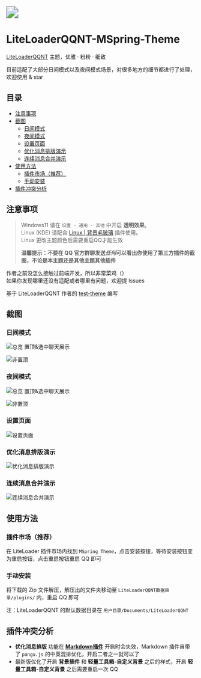 <img src="./res/intro.png" style="zoom:200%;" />

# LiteLoaderQQNT-MSpring-Theme

[LiteLoaderQQNT](https://github.com/mo-jinran/LiteLoaderQQNT) 主题，优雅 · 粉粉 · 细致

目前适配了大部分日间模式以及夜间模式场景，对很多地方的细节都进行了处理，欢迎使用 & star

## 目录
* [注意事项](#注意事项)
* [截图](#截图)
    * [日间模式](#日间模式)
    * [夜间模式](#夜间模式)
    * [设置页面](#设置页面)
    * [优化消息排版演示](#优化消息排版演示)
    * [连续消息合并演示](#连续消息合并演示)
* [使用方法](#使用方法)
    * [插件市场（推荐）](#插件市场推荐)
    * [手动安装](#手动安装)
* [插件冲突分析](#插件冲突分析)

## 注意事项

> Windows11 请在 `设置 - 通用 - 其他` 中开启 **透明效果**。\
> Linux (KDE) 请配合 [Linux | 背景毛玻璃](https://github.com/mo-jinran/linux-qqnt-background-blur) 插件使用。\
> Linux 更改主题颜色后需要重启QQ才能生效
>
> **温馨提示：不要在 QQ 官方群聊发送*任何*可以看出你使用了第三方插件的截图，不论是本主题还是其他主题其他插件**

作者之前没怎么接触过前端开发，所以非常菜鸡（）\
如果你发现哪里还没有适配或者哪里有问题，欢迎提 Issues

基于 LiteLoaderQQNT 作者的 [test-theme](https://github.com/mo-jinran/test-theme) 编写

## 截图

### 日间模式

![总览 置顶&选中聊天展示](./res/screenshots/1.png)

![非置顶](./res/screenshots/3.png)

### 夜间模式

![总览 置顶&选中聊天展示](./res/screenshots/2.png)

![非置顶](./res/screenshots/4.png)

### 设置页面

![设置页面](./res/screenshots/5.png)

### 优化消息排版演示

![优化消息排版演示](./res/screenshots/6.png)

### 连续消息合并演示

![连续消息合并演示](./res/screenshots/7.png)

## 使用方法

### 插件市场（推荐）

在 LiteLoader 插件市场内找到 `MSpring Theme`，点击安装按钮，等待安装按钮变为重启按钮，点击重启按钮重启 QQ 即可

### 手动安装

将下载的 Zip 文件解压，解压出的文件夹移动至 `LiteLoaderQQNT数据目录/plugins/` 内，重启 QQ 即可

注：LiteLoaderQQNT 的默认数据目录在 `用户目录/Documents/LiteLoaderQQNT`

## 插件冲突分析

* **优化消息排版** 功能在 [**Markdown插件**](https://github.com/d0j1a1701/LiteLoaderQQNT-Markdown) 开启时会失效，Markdown 插件自带了 `pangu.js` 的中英混排优化，开启二者之一就可以了
* 最新版优化了开启 **背景插件** 和 **轻量工具箱-自定义背景** 之后的样式，开启 **轻量工具箱-自定义背景** 之后需要重启一次 QQ

